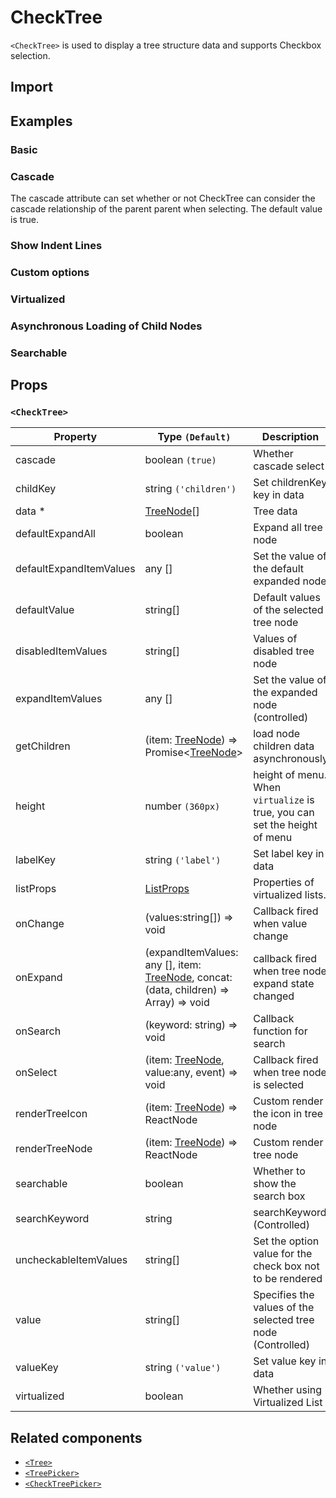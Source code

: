 # CheckTree

`<CheckTree>` is used to display a tree structure data and supports Checkbox selection.

## Import

<!--{include:<import-guide>}-->

## Examples

### Basic

<!--{include:`basic.md`}-->

### Cascade

The cascade attribute can set whether or not CheckTree can consider the cascade relationship of the parent parent when selecting. The default value is true.

<!--{include:`cascade.md`}-->

### Show Indent Lines

<!--{include:`show-indent-line.md`}-->

### Custom options

<!--{include:`custom.md`}-->

### Virtualized

<!--{include:`virtualized.md`}-->

### Asynchronous Loading of Child Nodes

<!--{include:`async.md`}-->

### Searchable

<!--{include:`searchable.md`}-->

## Props

### `<CheckTree>`

| Property                | Type `(Default)`                                                                             | Description                                                               |
| ----------------------- | -------------------------------------------------------------------------------------------- | ------------------------------------------------------------------------- |
| cascade                 | boolean `(true)`                                                                             | Whether cascade select                                                    |
| childKey                | string `('children')`                                                                        | Set childrenKey key in data                                               |
| data \*                 | [TreeNode][node][]                                                                           | Tree data                                                                 |
| defaultExpandAll        | boolean                                                                                      | Expand all tree node                                                      |
| defaultExpandItemValues | any []                                                                                       | Set the value of the default expanded node                                |
| defaultValue            | string[]                                                                                     | Default values of the selected tree node                                  |
| disabledItemValues      | string[]                                                                                     | Values of disabled tree node                                              |
| expandItemValues        | any []                                                                                       | Set the value of the expanded node (controlled)                           |
| getChildren             | (item: [TreeNode][node]) => Promise&lt;[TreeNode][node]&gt;                                  | load node children data asynchronously                                    |
| height                  | number `(360px)`                                                                             | height of menu. When `virtualize` is true, you can set the height of menu |
| labelKey                | string `('label')`                                                                           | Set label key in data                                                     |
| listProps               | [ListProps][listprops]                                                                       | Properties of virtualized lists.                                          |
| onChange                | (values:string[]) => void                                                                    | Callback fired when value change                                          |
| onExpand                | (expandItemValues: any [], item: [TreeNode][node], concat:(data, children) => Array) => void | callback fired when tree node expand state changed                        |
| onSearch                | (keyword: string) => void                                                                    | Callback function for search                                              |
| onSelect                | (item: [TreeNode][node], value:any, event) => void                                           | Callback fired when tree node is selected                                 |
| renderTreeIcon          | (item: [TreeNode][node]) => ReactNode                                                        | Custom render the icon in tree node                                       |
| renderTreeNode          | (item: [TreeNode][node]) => ReactNode                                                        | Custom render tree node                                                   |
| searchable              | boolean                                                                                      | Whether to show the search box                                            |
| searchKeyword           | string                                                                                       | searchKeyword (Controlled)                                                |
| uncheckableItemValues   | string[]                                                                                     | Set the option value for the check box not to be rendered                 |
| value                   | string[]                                                                                     | Specifies the values of the selected tree node (Controlled)               |
| valueKey                | string `('value')`                                                                           | Set value key in data                                                     |
| virtualized             | boolean                                                                                      | Whether using Virtualized List                                            |

<!--{include:(_common/types/tree-node.md)}-->
<!--{include:(_common/types/list-props.md)}-->

## Related components

- [`<Tree>`](/components/tree)
- [`<TreePicker>`](/components/tree-picker)
- [`<CheckTreePicker>`](/components/check-tree-picker)

[listprops]: #code-ts-list-props-code
[node]: #code-ts-tree-node-code
